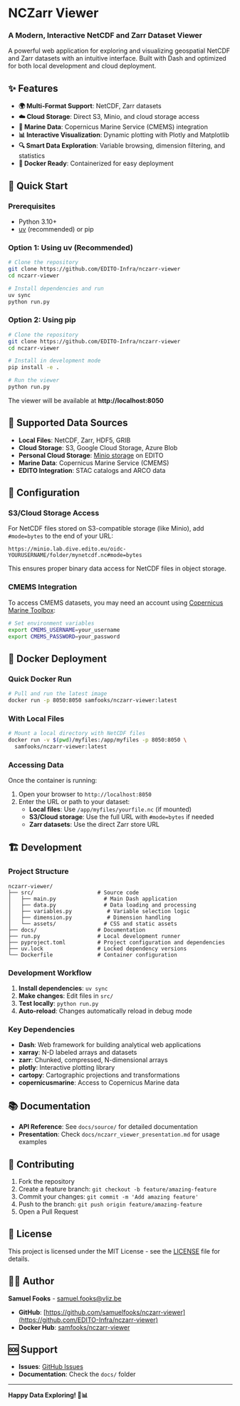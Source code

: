 # NCZarr Viewer

### A Modern, Interactive NetCDF and Zarr Dataset Viewer

A powerful web application for exploring and visualizing geospatial NetCDF and Zarr datasets with an intuitive interface. Built with Dash and optimized for both local development and cloud deployment.

## ✨ Features

- **🌍 Multi-Format Support**: NetCDF, Zarr datasets
- **☁️ Cloud Storage**: Direct S3, Minio, and cloud storage access
- **🌊 Marine Data**: Copernicus Marine Service (CMEMS) integration
- **📊 Interactive Visualization**: Dynamic plotting with Plotly and Matplotlib
- **🔍 Smart Data Exploration**: Variable browsing, dimension filtering, and statistics
- **🐳 Docker Ready**: Containerized for easy deployment

## 🚀 Quick Start

### Prerequisites
- Python 3.10+ 
- [uv](https://docs.astral.sh/uv/) (recommended) or pip

### Option 1: Using uv (Recommended)
```bash
# Clone the repository
git clone https://github.com/EDITO-Infra/nczarr-viewer
cd nczarr-viewer

# Install dependencies and run
uv sync
python run.py
```

### Option 2: Using pip
```bash
# Clone the repository
git clone https://github.com/EDITO-Infra/nczarr-viewer
cd nczarr-viewer

# Install in development mode
pip install -e .

# Run the viewer
python run.py
```

The viewer will be available at **http://localhost:8050**

## 📁 Supported Data Sources

- **Local Files**: NetCDF, Zarr, HDF5, GRIB
- **Cloud Storage**: S3, Google Cloud Storage, Azure Blob
- **Personal Cloud Storage**: [Minio storage](https://datalab.dive.edito.eu/file-explorer) on EDITO
- **Marine Data**: Copernicus Marine Service (CMEMS)
- **EDITO Integration**: STAC catalogs and ARCO data

## 🔧 Configuration

### S3/Cloud Storage Access
For NetCDF files stored on S3-compatible storage (like Minio), add `#mode=bytes` to the end of your URL:

```
https://minio.lab.dive.edito.eu/oidc-YOURUSERNAME/folder/mynetcdf.nc#mode=bytes
```

This ensures proper binary data access for NetCDF files in object storage.

### CMEMS Integration
To access CMEMS datasets, you may need an account using [Copernicus Marine Toolbox](https://help.marine.copernicus.eu/en/articles/7949409-copernicus-marine-toolbox-introduction#h_9172b5c79a):

```bash
# Set environment variables
export CMEMS_USERNAME=your_username
export CMEMS_PASSWORD=your_password
```

## 🐳 Docker Deployment

### Quick Docker Run
```bash
# Pull and run the latest image
docker run -p 8050:8050 samfooks/nczarr-viewer:latest
```

### With Local Files
```bash
# Mount a local directory with NetCDF files
docker run -v $(pwd)/myfiles:/app/myfiles -p 8050:8050 \
  samfooks/nczarr-viewer:latest
```

### Accessing Data
Once the container is running:
1. Open your browser to `http://localhost:8050`
2. Enter the URL or path to your dataset:
   - **Local files**: Use `/app/myfiles/yourfile.nc` (if mounted)
   - **S3/Cloud storage**: Use the full URL with `#mode=bytes` if needed
   - **Zarr datasets**: Use the direct Zarr store URL

## 🏗️ Development

### Project Structure
```
nczarr-viewer/
├── src/                    # Source code
│   ├── main.py               # Main Dash application
│   ├── data.py               # Data loading and processing
│   ├── variables.py           # Variable selection logic
│   ├── dimension.py           # Dimension handling
│   └── assets/               # CSS and static assets
├── docs/                   # Documentation
├── run.py                  # Local development runner
├── pyproject.toml          # Project configuration and dependencies
├── uv.lock                 # Locked dependency versions
└── Dockerfile              # Container configuration
```

### Development Workflow
1. **Install dependencies**: `uv sync`
2. **Make changes**: Edit files in `src/`
3. **Test locally**: `python run.py`
4. **Auto-reload**: Changes automatically reload in debug mode

### Key Dependencies
- **Dash**: Web framework for building analytical web applications
- **xarray**: N-D labeled arrays and datasets
- **zarr**: Chunked, compressed, N-dimensional arrays
- **plotly**: Interactive plotting library
- **cartopy**: Cartographic projections and transformations
- **copernicusmarine**: Access to Copernicus Marine data

## 📚 Documentation

- **API Reference**: See `docs/source/` for detailed documentation
- **Presentation**: Check `docs/nczarr_viewer_presentation.md` for usage examples

## 🤝 Contributing

1. Fork the repository
2. Create a feature branch: `git checkout -b feature/amazing-feature`
3. Commit your changes: `git commit -m 'Add amazing feature'`
4. Push to the branch: `git push origin feature/amazing-feature`
5. Open a Pull Request

## 📄 License

This project is licensed under the MIT License - see the [LICENSE](LICENSE) file for details.

## 👨‍💻 Author

**Samuel Fooks** - [samuel.fooks@vliz.be](mailto:samuel.fooks@vliz.be)

- **GitHub**: [https://github.com/samuelfooks/nczarr-viewer](https://github.com/EDITO-Infra/nczarr-viewer)
- **Docker Hub**: [samfooks/nczarr-viewer](https://hub.docker.com/r/samfooks/nczarr-viewer)

## 🆘 Support

- **Issues**: [GitHub Issues](hhttps://github.com/EDITO-Infra/nczarr-viewer/issues)
- **Documentation**: Check the `docs/` folder

---

**Happy Data Exploring! 🌊📊**